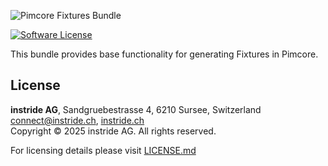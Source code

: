 ![Pimcore Fixtures Bundle](docs/images/github_banner.png "Pimcore Fixtures Bundle")

[![Software License](https://img.shields.io/badge/license-GPLv3-brightgreen.svg?style=flat-square)](LICENSE.md)

This bundle provides base functionality for generating Fixtures in Pimcore.

## License
**instride AG**, Sandgruebestrasse 4, 6210 Sursee, Switzerland  
connect@instride.ch, [instride.ch](https://instride.ch)  
Copyright © 2025 instride AG. All rights reserved.

For licensing details please visit [LICENSE.md](LICENSE.md) 
